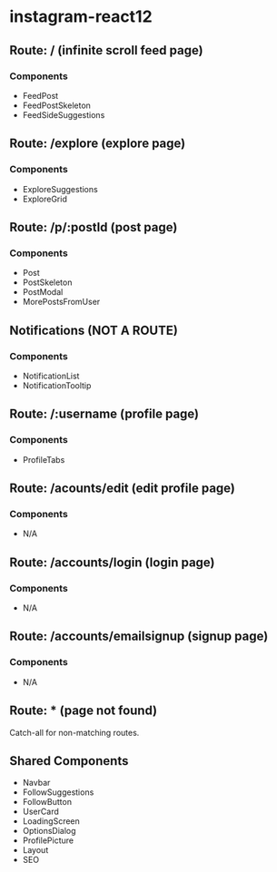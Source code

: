 # instagram-react12

## Route: / (infinite scroll feed page)

### Components

- FeedPost
- FeedPostSkeleton
- FeedSideSuggestions

## Route: /explore (explore page)

### Components

- ExploreSuggestions
- ExploreGrid

## Route: /p/:postId (post page)

### Components

- Post
- PostSkeleton
- PostModal
- MorePostsFromUser

## Notifications (NOT A ROUTE)

### Components

- NotificationList
- NotificationTooltip

## Route: /:username (profile page)

### Components

- ProfileTabs

## Route: /acounts/edit (edit profile page)

### Components

- N/A

## Route: /accounts/login (login page)

### Components

- N/A

## Route: /accounts/emailsignup (signup page)

### Components

- N/A

## Route: \* (page not found)

Catch-all for non-matching routes.

## Shared Components

- Navbar
- FollowSuggestions
- FollowButton
- UserCard
- LoadingScreen
- OptionsDialog
- ProfilePicture
- Layout
- SEO
